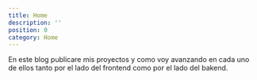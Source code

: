 ```yaml
---
title: Home
description: ''
position: 0
category: Home
---
```


<p>En este blog publicare mis proyectos y como voy avanzando en cada uno de ellos tanto por el lado del frontend como por el lado del bakend.</p>